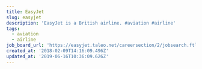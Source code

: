 ```yaml
---
title: EasyJet
slug: easyjet
description: 'EasyJet is a British airline. #aviation #airline'
tags:
  - aviation
  - airline
job_board_url: 'https://easyjet.taleo.net/careersection/2/jobsearch.ftl'
created_at: '2018-02-09T14:16:09.496Z'
updated_at: '2019-06-16T10:36:09.626Z'
---
```

